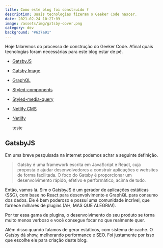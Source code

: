```yaml
---
title: Como este blog foi construído ?
description: Quais tecnologias fizeram o Geeker Code nascer.
date: 2021-02-24 10:27:09
image: /assets/img/gatsby-cover.png
category: dev
background: "#637a91"
---
```

Hoje falaremos do processo de construção do Geeker Code. Afinal quais tecnologias foram necessárias para este blog estar de pé.

* [GatsbyJS](www.gatsbyjs.com)
* [Gatsby Image](https://www.gatsbyjs.com/plugins/gatsby-image/)
* [GraphQL](https://graphql.org/)
* [Styled-components](https://styled-components.com/)
* [Styled-media-query](https://www.npmjs.com/package/styled-media-query)
* [Netlify CMS](https://www.netlifycms.org/)
* [Netlify](https://www.netlify.com/)

  teste

## GatsbyJS

Em uma breve pesquisada na internet podemos achar a seguinte definição.

> Gatsby é uma framework escrita em JavaScript e React, cuja proposta é ajudar desenvolvedores a construir aplicações e websites de forma facilitada. O foco do Gatsby é proporcionar um desenvolvimento rápido, efetivo e performático, acima de tudo.

Então, vamos lá. Sim o GatsbyJS é um gerador de aplicações estáticas (SSG), com base no React para desenvolvimento e GraphQL para consumo dos dados. Ele é bem poderoso e possuí uma comunidade incrível, que fornece milhares de plugins (AH, MAS QUE ALEGRIA!).

Por ter essa gama de plugins, o desenvolvimento do seu produto se torna muito menos verboso e você consegue focar no que realmente quer. 

Além disso quando falamos de gerar estáticos, com sistema de cache. O Gatsby dá show, melhorando performance e SEO. Foi justamente por isso que escolhe ele para criação deste blog.